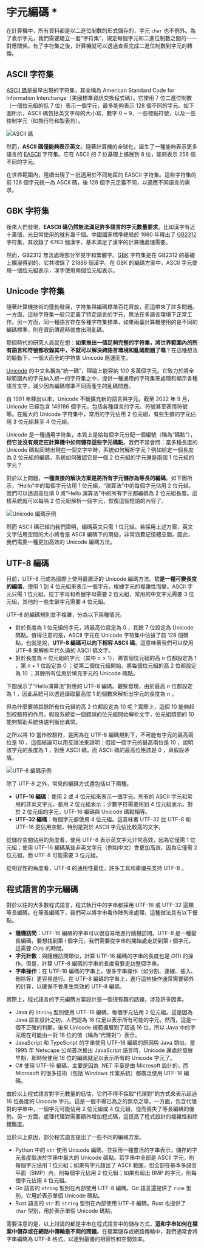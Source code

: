 # 字元編碼 *

在計算機中，所有資料都是以二進位制數的形式儲存的，字元 `char` 也不例外。為了表示字元，我們需要建立一套“字符集”，規定每個字元和二進位制數之間的一一對應關係。有了字符集之後，計算機就可以透過查表完成二進位制數到字元的轉換。

## ASCII 字符集

<u>ASCII 碼</u>是最早出現的字符集，其全稱為 American Standard Code for Information Interchange（美國標準資訊交換程式碼）。它使用 7 位二進位制數（一個位元組的低 7 位）表示一個字元，最多能夠表示 128 個不同的字元。如下圖所示，ASCII 碼包括英文字母的大小寫、數字 0 ~ 9、一些標點符號，以及一些控制字元（如換行符和製表符）。

![ASCII 碼](character_encoding.assets/ascii_table.png)

然而，**ASCII 碼僅能夠表示英文**。隨著計算機的全球化，誕生了一種能夠表示更多語言的 <u>EASCII</u> 字符集。它在 ASCII 的 7 位基礎上擴展到 8 位，能夠表示 256 個不同的字元。

在世界範圍內，陸續出現了一批適用於不同地區的 EASCII 字符集。這些字符集的前 128 個字元統一為 ASCII 碼，後 128 個字元定義不同，以適應不同語言的需求。

## GBK 字符集

後來人們發現，**EASCII 碼仍然無法滿足許多語言的字元數量要求**。比如漢字有近十萬個，光日常使用的就有幾千個。中國國家標準總局於 1980 年釋出了 <u>GB2312</u> 字符集，其收錄了 6763 個漢字，基本滿足了漢字的計算機處理需要。

然而，GB2312 無法處理部分罕見字和繁體字。<u>GBK</u> 字符集是在 GB2312 的基礎上擴展得到的，它共收錄了 21886 個漢字。在 GBK 的編碼方案中，ASCII 字元使用一個位元組表示，漢字使用兩個位元組表示。

## Unicode 字符集

隨著計算機技術的蓬勃發展，字符集與編碼標準百花齊放，而這帶來了許多問題。一方面，這些字符集一般只定義了特定語言的字元，無法在多語言環境下正常工作。另一方面，同一種語言存在多種字符集標準，如果兩臺計算機使用的是不同的編碼標準，則在資訊傳遞時就會出現亂碼。

那個時代的研究人員就在想：**如果推出一個足夠完整的字符集，將世界範圍內的所有語言和符號都收錄其中，不就可以解決跨語言環境和亂碼問題了嗎**？在這種想法的驅動下，一個大而全的字符集 Unicode 應運而生。

<u>Unicode</u> 的中文名稱為“統一碼”，理論上能容納 100 多萬個字元。它致力於將全球範圍內的字元納入統一的字符集之中，提供一種通用的字符集來處理和顯示各種語言文字，減少因為編碼標準不同而產生的亂碼問題。

自 1991 年釋出以來，Unicode 不斷擴充新的語言與字元。截至 2022 年 9 月，Unicode 已經包含 149186 個字元，包括各種語言的字元、符號甚至表情符號等。在龐大的 Unicode 字符集中，常用的字元佔用 2 位元組，有些生僻的字元佔用 3 位元組甚至 4 位元組。

Unicode 是一種通用字符集，本質上是給每個字元分配一個編號（稱為“碼點”），**但它並沒有規定在計算機中如何儲存這些字元碼點**。我們不禁會問：當多種長度的 Unicode 碼點同時出現在一個文字中時，系統如何解析字元？例如給定一個長度為 2 位元組的編碼，系統如何確認它是一個 2 位元組的字元還是兩個 1 位元組的字元？

對於以上問題，**一種直接的解決方案是將所有字元儲存為等長的編碼**。如下圖所示，“Hello”中的每個字元佔用 1 位元組，“演算法”中的每個字元佔用 2 位元組。我們可以透過高位填 0 將“Hello 演算法”中的所有字元都編碼為 2 位元組長度。這樣系統就可以每隔 2 位元組解析一個字元，恢復這個短語的內容了。

![Unicode 編碼示例](character_encoding.assets/unicode_hello_algo.png)

然而 ASCII 碼已經向我們證明，編碼英文只需 1 位元組。若採用上述方案，英文文字佔用空間的大小將會是 ASCII 編碼下的兩倍，非常浪費記憶體空間。因此，我們需要一種更加高效的 Unicode 編碼方法。

## UTF-8 編碼

目前，UTF-8 已成為國際上使用最廣泛的 Unicode 編碼方法。**它是一種可變長度的編碼**，使用 1 到 4 位元組來表示一個字元，根據字元的複雜性而變。ASCII 字元只需 1 位元組，拉丁字母和希臘字母需要 2 位元組，常用的中文字元需要 3 位元組，其他的一些生僻字元需要 4 位元組。

UTF-8 的編碼規則並不複雜，分為以下兩種情況。

- 對於長度為 1 位元組的字元，將最高位設定為 $0$ ，其餘 7 位設定為 Unicode 碼點。值得注意的是，ASCII 字元在 Unicode 字符集中佔據了前 128 個碼點。也就是說，**UTF-8 編碼可以向下相容 ASCII 碼**。這意味著我們可以使用 UTF-8 來解析年代久遠的 ASCII 碼文字。
- 對於長度為 $n$ 位元組的字元（其中 $n > 1$），將首個位元組的高 $n$ 位都設定為 $1$ ，第 $n + 1$ 位設定為 $0$ ；從第二個位元組開始，將每個位元組的高 2 位都設定為 $10$ ；其餘所有位用於填充字元的 Unicode 碼點。

下圖展示了“Hello演算法”對應的 UTF-8 編碼。觀察發現，由於最高 $n$ 位都設定為 $1$ ，因此系統可以透過讀取最高位 $1$ 的個數來解析出字元的長度為 $n$ 。

但為什麼要將其餘所有位元組的高 2 位都設定為 $10$ 呢？實際上，這個 $10$ 能夠起到校驗符的作用。假設系統從一個錯誤的位元組開始解析文字，位元組頭部的 $10$ 能夠幫助系統快速判斷出異常。

之所以將 $10$ 當作校驗符，是因為在 UTF-8 編碼規則下，不可能有字元的最高兩位是 $10$ 。這個結論可以用反證法來證明：假設一個字元的最高兩位是 $10$ ，說明該字元的長度為 $1$ ，對應 ASCII 碼。而 ASCII 碼的最高位應該是 $0$ ，與假設矛盾。

![UTF-8 編碼示例](character_encoding.assets/utf-8_hello_algo.png)

除了 UTF-8 之外，常見的編碼方式還包括以下兩種。

- **UTF-16 編碼**：使用 2 或 4 位元組來表示一個字元。所有的 ASCII 字元和常用的非英文字元，都用 2 位元組表示；少數字符需要用到 4 位元組表示。對於 2 位元組的字元，UTF-16 編碼與 Unicode 碼點相等。
- **UTF-32 編碼**：每個字元都使用 4 位元組。這意味著 UTF-32 比 UTF-8 和 UTF-16 更佔用空間，特別是對於 ASCII 字元佔比較高的文字。

從儲存空間佔用的角度看，使用 UTF-8 表示英文字元非常高效，因為它僅需 1 位元組；使用 UTF-16 編碼某些非英文字元（例如中文）會更加高效，因為它僅需 2 位元組，而 UTF-8 可能需要 3 位元組。

從相容性的角度看，UTF-8 的通用性最佳，許多工具和庫優先支持 UTF-8 。

## 程式語言的字元編碼

對於以往的大多數程式語言，程式執行中的字串都採用 UTF-16 或 UTF-32 這類等長編碼。在等長編碼下，我們可以將字串看作陣列來處理，這種做法具有以下優點。

- **隨機訪問**：UTF-16 編碼的字串可以很容易地進行隨機訪問。UTF-8 是一種變長編碼，要想找到第 $i$ 個字元，我們需要從字串的開始處走訪到第 $i$ 個字元，這需要 $O(n)$ 的時間。
- **字元計數**：與隨機訪問類似，計算 UTF-16 編碼的字串的長度也是 $O(1)$ 的操作。但是，計算 UTF-8 編碼的字串的長度需要走訪整個字串。
- **字串操作**：在 UTF-16 編碼的字串上，很多字串操作（如分割、連線、插入、刪除等）更容易進行。在 UTF-8 編碼的字串上，進行這些操作通常需要額外的計算，以確保不會產生無效的 UTF-8 編碼。

實際上，程式語言的字元編碼方案設計是一個很有趣的話題，涉及許多因素。

- Java 的 `String` 型別使用 UTF-16 編碼，每個字元佔用 2 位元組。這是因為 Java 語言設計之初，人們認為 16 位足以表示所有可能的字元。然而，這是一個不正確的判斷。後來 Unicode 規範擴展到了超過 16 位，所以 Java 中的字元現在可能由一對 16 位的值（稱為“代理對”）表示。
- JavaScript 和 TypeScript 的字串使用 UTF-16 編碼的原因與 Java 類似。當 1995 年 Netscape 公司首次推出 JavaScript 語言時，Unicode 還處於發展早期，那時候使用 16 位的編碼就足以表示所有的 Unicode 字元了。
- C# 使用 UTF-16 編碼，主要是因為 .NET 平臺是由 Microsoft 設計的，而 Microsoft 的很多技術（包括 Windows 作業系統）都廣泛使用 UTF-16 編碼。

由於以上程式語言對字元數量的低估，它們不得不採取“代理對”的方式來表示超過 16 位長度的 Unicode 字元。這是一個不得已為之的無奈之舉。一方面，包含代理對的字串中，一個字元可能佔用 2 位元組或 4 位元組，從而喪失了等長編碼的優勢。另一方面，處理代理對需要額外增加程式碼，這提高了程式設計的複雜性和除錯難度。

出於以上原因，部分程式語言提出了一些不同的編碼方案。

- Python 中的 `str` 使用 Unicode 編碼，並採用一種靈活的字串表示，儲存的字元長度取決於字串中最大的 Unicode 碼點。若字串中全部是 ASCII 字元，則每個字元佔用 1 位元組；如果有字元超出了 ASCII 範圍，但全部在基本多語言平面（BMP）內，則每個字元佔用 2 位元組；如果有超出 BMP 的字元，則每個字元佔用 4 位元組。
- Go 語言的 `string` 型別在內部使用 UTF-8 編碼。Go 語言還提供了 `rune` 型別，它用於表示單個 Unicode 碼點。
- Rust 語言的 `str` 和 `String` 型別在內部使用 UTF-8 編碼。Rust 也提供了 `char` 型別，用於表示單個 Unicode 碼點。

需要注意的是，以上討論的都是字串在程式語言中的儲存方式，**這和字串如何在檔案中儲存或在網路中傳輸是不同的問題**。在檔案儲存或網路傳輸中，我們通常會將字串編碼為 UTF-8 格式，以達到最優的相容性和空間效率。

